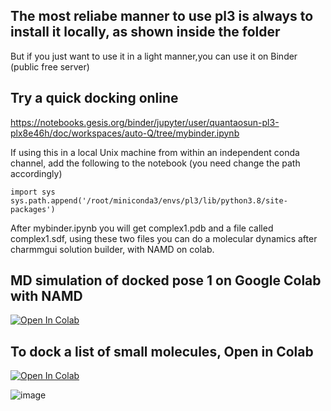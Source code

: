 ## The most reliabe manner to use pl3 is always to install it locally, as shown inside the folder
But if you just want to use it in a light manner,you can use it on Binder (public free server)
## Try a quick docking online 


https://notebooks.gesis.org/binder/jupyter/user/quantaosun-pl3-plx8e46h/doc/workspaces/auto-Q/tree/mybinder.ipynb

If using this in a local Unix machine from within an independent conda channel, add the following to the notebook (you need change the path accordingly)

```
import sys
sys.path.append('/root/miniconda3/envs/pl3/lib/python3.8/site-packages')

```

After mybinder.ipynb you will get complex1.pdb and a file called complex1.sdf, using these two files you can do a molecular dynamics after charmmgui solution builder, with NAMD on colab.

## MD simulation of docked pose 1 on Google Colab with NAMD

[![Open In Colab](https://colab.research.google.com/assets/colab-badge.svg)](https://colab.research.google.com/github/quantaosun/pl3/blob/main/charmgui_namd3_simulation_after_mybinder_pl3.ipynb)


## To dock a list of small molecules, Open in Colab

[![Open In Colab](https://colab.research.google.com/assets/colab-badge.svg)](https://colab.research.google.com/github/quantaosun/pl3/blob/main/Free_Cloud_Docking_multiple_docking.ipynb)
                                                                                                  

![image](https://user-images.githubusercontent.com/75652473/216478725-1e67edce-b939-4dca-a147-4e5688e53240.png)


 






